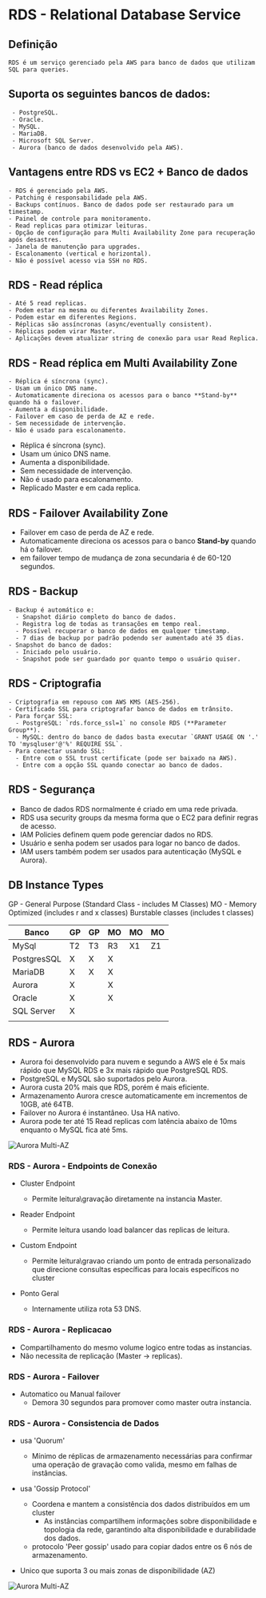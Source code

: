 # RDS - Relational Database Service

## Definição
    RDS é um serviço gerenciado pela AWS para banco de dados que utilizam SQL para queries.

## Suporta os seguintes bancos de dados:
     - PostgreSQL.
     - Oracle.
     - MySQL.
     - MariaDB.
     - Microsoft SQL Server.
     - Aurora (banco de dados desenvolvido pela AWS).  

## Vantagens entre RDS vs EC2 + Banco de dados
    - RDS é gerenciado pela AWS.
    - Patching é responsabilidade pela AWS.
    - Backups contínuos. Banco de dados pode ser restaurado para um timestamp.
    - Painel de controle para monitoramento.
    - Read replicas para otimizar leituras.
    - Opção de configuração para Multi Availability Zone para recuperação após desastres.
    - Janela de manutenção para upgrades.
    - Escalonamento (vertical e horizontal).
    - Não é possível acesso via SSH no RDS.

## RDS - Read réplica
    - Até 5 read replicas.
    - Podem estar na mesma ou diferentes Availability Zones.
    - Podem estar em diferentes Regions.
    - Réplicas são assíncronas (async/eventually consistent).
    - Réplicas podem virar Master.
    - Aplicações devem atualizar string de conexão para usar Read Replica.

## RDS - Read réplica em Multi Availability Zone
    - Réplica é síncrona (sync).
    - Usam um único DNS name.
    - Automaticamente direciona os acessos para o banco **Stand-by** quando há o failover.
    - Aumenta a disponibilidade.
    - Failover em caso de perda de AZ e rede.
    - Sem necessidade de intervenção.
    - Não é usado para escalonamento.

- Réplica é síncrona (sync).
- Usam um único DNS name.
- Aumenta a disponibilidade.
- Sem necessidade de intervenção.
- Não é usado para escalonamento.
- Replicado Master e em cada replica.

## RDS - Failover Availability Zone
- Failover em caso de perda de AZ e rede.
- Automaticamente direciona os acessos para o banco **Stand-by** quando há o failover.
- em failover tempo de mudança de zona secundaria é de 60-120 segundos.

## RDS - Backup

    - Backup é automático e:
      - Snapshot diário completo do banco de dados.
      - Registra log de todas as transações em tempo real.
      - Possível recuperar o banco de dados em qualquer timestamp.
      - 7 dias de backup por padrão podendo ser aumentado até 35 dias.
    - Snapshot do banco de dados:
      - Iniciado pelo usuário.
      - Snapshot pode ser guardado por quanto tempo o usuário quiser.

## RDS - Criptografia

    - Criptografia em repouso com AWS KMS (AES-256).
    - Certificado SSL para criptografar banco de dados em trânsito.
    - Para forçar SSL:
      - PostgreSQL: `rds.force_ssl=1` no console RDS (**Parameter Group**).
      - MySQL: dentro do banco de dados basta executar `GRANT USAGE ON '.' TO 'mysqluser'@'%' REQUIRE SSL`.
    - Para conectar usando SSL:
      - Entre com o SSL trust certificate (pode ser baixado na AWS).
      - Entre com a opção SSL quando conectar ao banco de dados.

## RDS - Segurança

- Banco de dados RDS normalmente é criado em uma rede privada.
- RDS usa security groups da mesma forma que o EC2 para definir regras de acesso.
- IAM Policies definem quem pode gerenciar dados no RDS.
- Usuário e senha podem ser usados para logar no banco de dados.
- IAM users também podem ser usados para autenticação (MySQL e Aurora).

## DB Instance Types

GP - General Purpose (Standard Class - includes M Classes)
MO - Memory Optimized (includes r and x classes)
Burstable classes (includes t classes)


| Banco       | GP  | GP  | MO  | MO  | MO  |
| ----------- | --- | --- | --- | --- | --- |
| MySql       | T2  | T3  | R3  | X1  | Z1  |
| PostgresSQL | X   | X   | X   |     |     |
| MariaDB     | X   | X   | X   |     |     |
| Aurora      | X   |     | X   |     |     |
| Oracle      | X   |     | X   |     |     |
| SQL Server  | X   |     |     |     |     |
|             |     |     |     |     |     |


## RDS - Aurora

- Aurora foi desenvolvido para nuvem e segundo a AWS ele é 5x mais rápido que MySQL RDS e 3x mais rápido que PostgreSQL RDS.
- PostgreSQL e MySQL são suportados pelo Aurora. 
- Aurora custa 20% mais que RDS, porém é mais eficiente.
- Armazenamento Aurora cresce automaticamente em incrementos de 10GB, até 64TB.
- Failover no Aurora é instantâneo. Usa HA nativo.
- Aurora pode ter até 15 Read replicas com latência abaixo de 10ms enquanto o MySQL fica até 5ms.

![Aurora Multi-AZ](/AWS-CertifiedDeveloper-Notes/docs/assets/AuroraMulti-AZ.png)

### RDS - Aurora - Endpoints de Conexão
  - Cluster Endpoint
      - Permite leitura\gravação diretamente na instancia Master.
  - Reader Endpoint
      - Permite leitura usando load balancer das replicas de leitura.
  - Custom Endpoint
     - Permite leitura\gravao criando um ponto de entrada personalizado que direcione consultas específicas para locais específicos no cluster

 - Ponto Geral
   - Internamente utiliza rota 53 DNS.

### RDS - Aurora - Replicacao
- Compartilhamento do mesmo volume logico entre todas as instancias.
- Não necessita de replicação (Master -> replicas).

### RDS - Aurora - Failover
- Automatico ou Manual failover 
   - Demora 30 segundos para promover como master outra instancia.

### RDS - Aurora - Consistencia de Dados
- usa 'Quorum'
   - Mínimo de réplicas de armazenamento necessárias para confirmar uma operação de gravação como valida, mesmo em falhas de instâncias.

- usa 'Gossip Protocol' 
   - Coordena e mantem a consistência dos dados distribuídos em um cluster
     - As instâncias compartilhem informações sobre disponibilidade e topologia da rede, garantindo alta disponibilidade e durabilidade dos dados.
   - protocolo 'Peer gossip' usado para copiar dados entre os 6 nós de armazenamento. 

- Unico que suporta 3 ou mais zonas de disponibilidade (AZ)

![Aurora Multi-AZ](/AWS-CertifiedDeveloper-Notes/docs/assets/AuroraDataConsistency.png)


